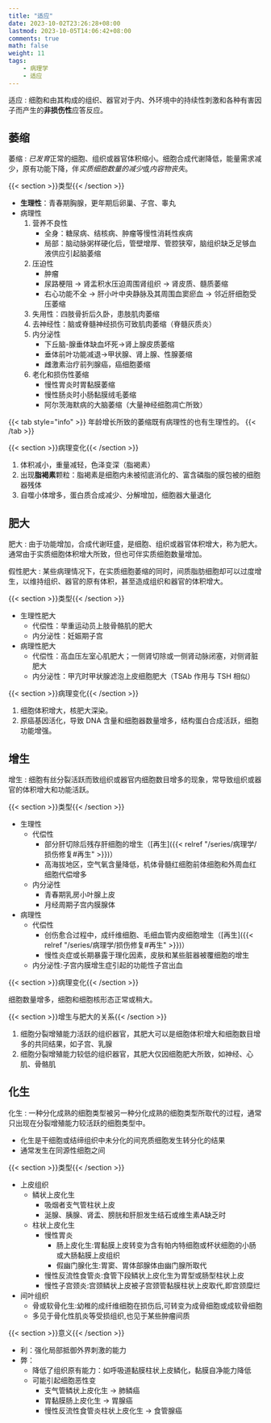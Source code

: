 ```yaml
---
title: "适应"
date: 2023-10-02T23:26:28+08:00
lastmod: 2023-10-05T14:06:42+08:00
comments: true
math: false
weight: 11
tags:
    - 病理学
    - 适应
---
```


适应
: 细胞和由其构成的组织、器官对于内、外环境中的持续性刺激和各种有害因子而产生的**非损伤性**应答反应。

<!--more-->

## 萎缩

萎缩
: *已发育*正常的细胞、组织或器官体积缩小。细胞合成代谢降低，能量需求减少，原有功能下降，伴*实质细胞数量的减少*或*内容物丧失*。

{{< section >}}类型{{< /section >}}

- **生理性**：青春期胸腺，更年期后卵巢、子宫、睾丸
- 病理性
    1. 营养不良性
        - 全身：糖尿病、结核病、肿瘤等慢性消耗性疾病
        - 局部：脑动脉粥样硬化后，管壁增厚、管腔狭窄，脑组织缺乏足够血液供应引起脑萎缩
    2. 压迫性
        - 肿瘤
        - 尿路梗阻 → 肾盂积水压迫周围肾组织 → 肾皮质、髓质萎缩
        - 右心功能不全 → 肝小叶中央静脉及其周围血窦瘀血 → 邻近肝细胞受压萎缩
    3. 失用性：四肢骨折后久卧，患肢肌肉萎缩
    4. 去神经性：脑或脊髓神经损伤可致肌肉萎缩（脊髓灰质炎）
    5. 内分泌性
        - 下丘脑-腺垂体缺血坏死→肾上腺皮质萎缩
        - 垂体前叶功能减退→甲状腺、肾上腺、性腺萎缩
        - 雌激素治疗前列腺癌，癌细胞萎缩
    6. 老化和损伤性萎缩
        - 慢性胃炎时胃黏膜萎缩
        - 慢性肠炎时小肠黏膜绒毛萎缩
        - 阿尔茨海默病的大脑萎缩（大量神经细胞凋亡所致）

{{< tab style="info" >}}
年龄增长所致的萎缩既有病理性的也有生理性的。
{{< /tab >}}

{{< section >}}病理变化{{< /section >}}

1. 体积减小，重量减轻，色泽变深（脂褐素）
2. 出现**脂褐素**颗粒：脂褐素是细胞内未被彻底消化的、富含磷脂的膜包被的细胞器残体
3. 自噬小体增多，蛋白质合成减少、分解增加，细胞器大量退化

## 肥大

肥大
: 由于功能增加，合成代谢旺盛，是细胞、组织或器官体积增大，称为肥大。通常由于实质细胞体积增大所致，但也可伴实质细胞数量增加。

假性肥大
: 某些病理情况下，在实质细胞萎缩的同时，间质脂肪细胞却可以过度增生，以维持组织、器官的原有体积，甚至造成组织和器官的体积增大。

{{< section >}}类型{{< /section >}}
- 生理性肥大
    - 代偿性：举重运动员上肢骨骼肌的肥大
    - 内分泌性：妊娠期子宫
- 病理性肥大
    - 代偿性：高血压左室心肌肥大；一侧肾切除或一侧肾动脉闭塞，对侧肾脏肥大
    - 内分泌性：甲亢时甲状腺滤泡上皮细胞肥大（TSAb 作用与 TSH 相似）

{{< section >}}病理变化{{< /section >}}

1. 细胞体积增大，核肥大深染。
2. 原癌基因活化，导致 DNA 含量和细胞器数量增多，结构蛋白合成活跃，细胞功能增强。

## 增生

增生
: 细胞有丝分裂活跃而致组织或器官内细胞数目增多的现象，常导致组织或器官的体积增大和功能活跃。

{{< section >}}类型{{< /section >}}

- 生理性
    - 代偿性
        - 部分肝切除后残存肝细胞的增生（[再生]({{< relref "/series/病理学/损伤修复#再生" >}})）
        - 高海拔地区，空气氧含量降低，机体骨髓红细胞前体细胞和外周血红细胞代偿增多
    - 内分泌性
        - 青春期乳房小叶腺上皮
        - 月经周期子宫内膜腺体
- 病理性
    - 代偿性
        - 创伤愈合过程中，成纤维细胞、毛细血管内皮细胞增生（[再生]({{< relref "/series/病理学/损伤修复#再生" >}})）
        - 慢性炎症或长期暴露于理化因素，皮肤和某些脏器被覆细胞的增生
    - 内分泌性:子宫内膜增生症引起的功能性子宫出血

{{< section >}}病理变化{{< /section >}}

细胞数量增多，细胞和细胞核形态正常或稍大。

{{< section >}}增生与肥大的关系{{< /section >}}

1. 细胞分裂增殖能力活跃的组织器官，其肥大可以是细胞体积增大和细胞数目增多的共同结果，如子宫、乳腺
2. 细胞分裂增殖能力较低的组织器官，其肥大仅因细胞肥大所致，如神经、心肌、骨骼肌

## 化生

化生
: 一种分化成熟的细胞类型被另一种分化成熟的细胞类型所取代的过程，通常只出现在分裂增殖能力较活跃的细胞类型中。

- 化生是干细胞或结缔组织中未分化的间充质细胞发生转分化的结果
- 通常发生在同源性细胞之间

{{< section >}}类型{{< /section >}}

- 上皮组织
    - 鳞状上皮化生
        - 吸烟者支气管柱状上皮
        - 涎腺、胰腺、肾盂、膀胱和肝胆发生结石或维生素A缺乏时
    - 柱状上皮化生
        - 慢性胃炎
            - 肠上皮化生:胃黏膜上皮转变为含有帕内特细胞或杯状细胞的小肠或大肠黏膜上皮组织
            - 假幽门腺化生:胃窦、胃体部腺体由幽门腺所取代
        - 慢性反流性食管炎:食管下段鳞状上皮化生为胃型或肠型柱状上皮
        - 慢性子宫颈炎:宫颈鳞状上皮被子宫颈管黏膜柱状上皮取代,即宫颈糜烂
- 间叶组织
    - 骨或软骨化生:幼稚的成纤维细胞在损伤后,可转变为成骨细胞或成软骨细胞
    - 多见于骨化性肌炎等受损组织,也见于某些肿瘤间质

{{< section >}}意义{{< /section >}}

- 利：强化局部抵御外界刺激的能力
- 弊：
    - 降低了组织原有能力：如呼吸道黏膜柱状上皮鳞化，黏膜自净能力降低
    - 可能引起细胞恶性变
        - 支气管鳞状上皮化生 → 肺鳞癌
        - 胃黏膜肠上皮化生 → 胃腺癌
        - 慢性反流性食管炎柱状上皮化生 → 食管腺癌


